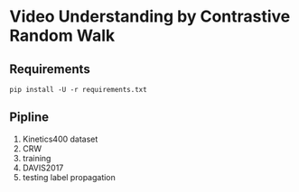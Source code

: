 # Video Understanding by Contrastive Random Walk

## Requirements
```
pip install -U -r requirements.txt
```

## Pipline
1. Kinetics400 dataset
2. CRW
3. training
4. DAVIS2017
5. testing label propagation

